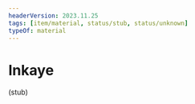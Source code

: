 ```yaml
---
headerVersion: 2023.11.25
tags: [item/material, status/stub, status/unknown]
typeOf: material
---
```

# Inkaye

(stub)